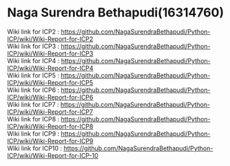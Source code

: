 # Naga Surendra Bethapudi(16314760)
Wiki link for ICP2 : https://github.com/NagaSurendraBethapudi/Python-ICP/wiki/Wiki-Report-for-ICP2                    
Wiki link for ICP3 : https://github.com/NagaSurendraBethapudi/Python-ICP/wiki/Wiki-Report-for-ICP3   
Wiki link for ICP4 : https://github.com/NagaSurendraBethapudi/Python-ICP/wiki/Wiki-Report-for-ICP4     
Wiki link for ICP5 : https://github.com/NagaSurendraBethapudi/Python-ICP/wiki/Wiki-Report-for-ICP5    
Wiki link for ICP6 : https://github.com/NagaSurendraBethapudi/Python-ICP/wiki/Wiki-Report-for-ICP6  
Wiki link for ICP7 : https://github.com/NagaSurendraBethapudi/Python-ICP/wiki/Wiki-Report-for-ICP7   
Wiki link for ICP8 : https://github.com/NagaSurendraBethapudi/Python-ICP/wiki/Wiki-Report-for-ICP8   
Wiki link for ICP9 : https://github.com/NagaSurendraBethapudi/Python-ICP/wiki/Wiki-Report-for-ICP9   
WIki link for ICP10 : https://github.com/NagaSurendraBethapudi/Python-ICP/wiki/Wiki-Report-for-ICP-10
